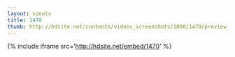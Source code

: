 ```yaml
---
layout: sieutv
title: 1470
thumb: http://hdsite.net/contents/videos_screenshots/1000/1470/preview_360p.mp4.jpg
---
```

{% include iframe src='http://hdsite.net/embed/1470' %}
 
